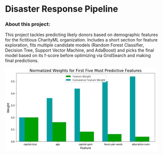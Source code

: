 # Disaster Response Pipeline

### About this project:
This project tackles predicting likely donors based on demographic features for the fictitious CharityML organization. Includes a short section for feature exploration, fits multiple candidate models (Random Forest Classifier, Decision Tree, Support Vector Machine, and AdaBoost) and picks the final model based on its f-score before optimizing via GridSearch and making final predictions.

![feature importance](../images/feature_importance_adaboost.png)
